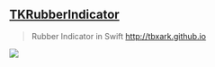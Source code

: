 [TKRubberIndicator](https://github.com/TBXark/TKRubberIndicator)
--
> Rubber Indicator in Swift http://tbxark.github.io

![](https://camo.githubusercontent.com/2ea6152b06aa5f9ca21ab7ff0a83830f73f48fbe/68747470733a2f2f6431337961637572716a676172612e636c6f756466726f6e742e6e65742f75736572732f3330333233342f73637265656e73686f74732f323039303830332f70616765696e64696361746f722e676966)
